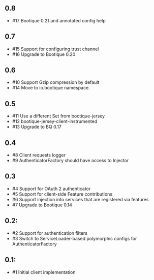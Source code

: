 ## 0.8

* #17 Bootique 0.21 and annotated config help

## 0.7

* #15 Support for configuring trust channel
* #16 Upgrade to Bootique 0.20

## 0.6

* #10 Support Gzip compression by default
* #14 Move to io.bootique namespace.

## 0.5

* #11  Use a different Set<Feature> from bootique-jersey
* #12 bootique-jersey-client-instrumented
* #13 Upgrade to BQ 0.17

## 0.4

* #8 Client requests logger
* #9 AuthenticatorFactory should have access to Injector

## 0.3

* #4 Support for OAuth 2 authenticator
* #5 Support for client-side Feature contributions
* #6 Support injection into services that are registered via features
* #7 Upgrade to Bootique 0.14

## 0.2:

* #2 Support for authentication filters
* #3 Switch to ServiceLoader-based polymorphic configs for AuthenticatorFactory

## 0.1:

* #1 Initial client implementation
